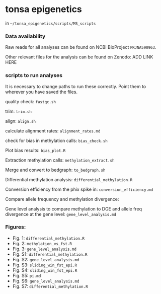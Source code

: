 # tonsa epigenetics

in `~/tonsa_epigenetics/scripts/MS_scripts`

### Data availability

Raw reads for all analyses can be found on NCBI BioProject `PRJNA590963`.

Other relevant files for the analysis can be found on Zenodo: ADD LINK HERE


### scripts to run analyses

It is necessary to change paths to run these correctly. Point them to wherever you have saved the files. 

quality check: `fastqc.sh`

trim: `trim.sh`

align: `align.sh`

calculate alignment rates: `alignment_rates.md`

check for bias in methylation calls: `bias_check.sh`

Plot bias results: `bias_plot.R`

Extraction methylation calls: `methylation_extract.sh`

Merge and convert to bedgraph: `to_bedgraph.sh`

Differential methylation analysis: `differential_methylation.R`

Conversion efficiency from the phix spike in: `conversion_efficiency.md`

Compare allele frequency and methylation divergence: 


Gene level analysis to compare methylation to DGE and allele freq divergence at the gene level: `gene_level_analysis.md`




### Figures:

- Fig. 1: `differential_methylation.R`
- Fig. 2: `methylation_vs_fst.R`
- Fig. 3: `gene_level_analysis.md` 
- Fig. S1: `differential_methylation.R`
- Fig. S2: `gene_level_analysis.md`
- Fig. S3: `sliding_win_fst_epi.R`
- Fig. S4: `sliding_win_fst_epi.R`
- Fig. S5: `pi.md`
- Fig. S6: `gene_level_analysis.md`
- Fig. S7: `differential_methylation.R`
